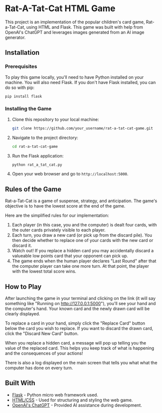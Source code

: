 
# Rat-A-Tat-Cat HTML Game

This project is an implementation of the popular children's card game, Rat-a-Tat-Cat, using HTML and Flask. This game was built with help from OpenAI's ChatGPT and leverages images generated from an AI image generator.

## Installation

### Prerequisites

To play this game locally, you'll need to have Python installed on your machine. You will also need Flask. If you don't have Flask installed, you can do so with pip:

```bash
pip install flask
```

### Installing the Game

1. Clone this repository to your local machine:
   ```bash
   git clone https://github.com/your_username/rat-a-tat-cat-game.git
   ```
2. Navigate to the project directory:
   ```bash
   cd rat-a-tat-cat-game
   ```
3. Run the Flask application:
   ```bash
   python rat_a_tat_cat.py
   ```
4. Open your web browser and go to `http://localhost:5000`.

## Rules of the Game

Rat-a-Tat-Cat is a game of suspense, strategy, and anticipation. The game's objective is to have the lowest score at the end of the game. 

Here are the simplified rules for our implementation:

1. Each player (in this case, you and the computer) is dealt four cards, with the outer cards privately visible to each player.
2. Each turn, you draw a new card (or pick up from the discard pile). You then decide whether to replace one of your cards with the new card or discard it.
3. Watch out! If you replace a hidden card you may accidentally discard a valueable low points card that your opponent can pick up.
4. The game ends when the human player declares "Last Round" after that the computer player can take one more turn. At that point, the player with the lowest total score wins.

## How to Play

After launching the game in your terminal and clicking on the link (it will say something like "Running on http://127.0.0.1:5000"), you'll see your hand and the computer's hand. Your known card and the newly drawn card will be clearly displayed.

To replace a card in your hand, simply click the "Replace Card" button below the card you wish to replace. If you want to discard the drawn card, click the "Discard New Card" button.

When you replace a hidden card, a message will pop up telling you the value of the replaced card. This helps you keep track of what is happening and the consequences of your actions! 

There is also a log displayed on the main screen that tells you what what the computer has done on every turn.

 

## Built With

- [Flask](https://flask.palletsprojects.com/) - Python micro web framework used.
- [HTML/CSS](https://www.w3schools.com/html/html_css.asp) - Used for structuring and styling the web game.
- [OpenAI's ChatGPT](https://www.openai.com/research/chatgpt) - Provided AI assistance during development.
